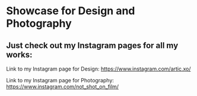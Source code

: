 # Showcase for Design and Photography
## Just check out my Instagram pages for all my works:
Link to my Instagram page for Design: https://www.instagram.com/artic.xo/

Link to my Instagram page for Photography: https://www.instagram.com/not_shot_on_film/
